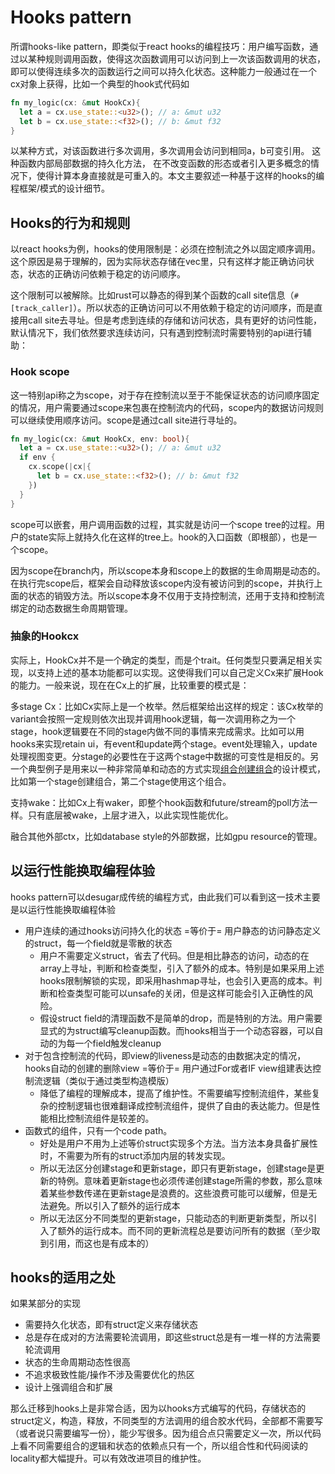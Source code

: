# Hooks pattern

所谓hooks-like pattern，即类似于react hooks的编程技巧：用户编写函数，通过以某种规则调用函数，使得这次函数调用可以访问到上一次该函数调用的状态，即可以使得连续多次的函数运行之间可以持久化状态。这种能力一般通过在一个cx对象上获得，比如一个典型的hook式代码如

```rust
fn my_logic(cx: &mut HookCx){
  let a = cx.use_state::<u32>(); // a: &mut u32
  let b = cx.use_state::<f32>(); // b: &mut f32
}
```

以某种方式，对该函数进行多次调用，多次调用会访问到相同a，b可变引用。 这种函数内部局部数据的持久化方法， 在不改变函数的形态或者引入更多概念的情况下，使得计算本身直接就是可重入的。本文主要叙述一种基于这样的hooks的编程框架/模式的设计细节。

## Hooks的行为和规则

以react hooks为例，hooks的使用限制是：必须在控制流之外以固定顺序调用。这个原因是易于理解的，因为实际状态存储在vec里，只有这样才能正确访问状态，状态的正确访问依赖于稳定的访问顺序。

这个限制可以被解除。比如rust可以静态的得到某个函数的call site信息（`#[track_caller]`）。所以状态的正确访问可以不用依赖于稳定的访问顺序，而是直接用call site去寻址。但是考虑到连续的存储和访问状态，具有更好的访问性能，默认情况下，我们依然要求连续访问，只有遇到控制流时需要特别的api进行辅助：

### Hook scope

这一特别api称之为scope，对于存在控制流以至于不能保证状态的访问顺序固定的情况，用户需要通过scope来包裹在控制流内的代码，scope内的数据访问规则可以继续使用顺序访问。scope是通过call site进行寻址的。

```rust
fn my_logic(cx: &mut HookCx, env: bool){
  let a = cx.use_state::<u32>(); // a: &mut u32
  if env {
    cx.scope(|cx|{
      let b = cx.use_state::<f32>(); // b: &mut f32
    })
  }
}
```

scope可以嵌套，用户调用函数的过程，其实就是访问一个scope tree的过程。用户的state实际上就持久化在这样的tree上。hook的入口函数（即根部），也是一个scope。

因为scope在branch内，所以scope本身和scope上的数据的生命周期是动态的。在执行完scope后，框架会自动释放该scope内没有被访问到的scope，并执行上面的状态的销毁方法。所以scope本身不仅用于支持控制流，还用于支持和控制流绑定的动态数据生命周期管理。

### 抽象的Hookcx

实际上，HookCx并不是一个确定的类型，而是个trait。任何类型只要满足相关实现，以支持上述的基本功能都可以实现。这使得我们可以自己定义Cx来扩展Hook的能力。一般来说，现在在Cx上的扩展，比较重要的模式是：

多stage Cx：比如Cx实际上是一个枚举。然后框架给出这样的规定：该Cx枚举的variant会按照一定规则依次出现并调用hook逻辑，每一次调用称之为一个stage，hook逻辑要在不同的stage内做不同的事情来完成需求。比如可以用hooks来实现retain ui，有event和update两个stage。event处理输入，update处理视图变更。分stage的必要性在于这两个stage中数据的可变性是相反的。另一个典型例子是用来以一种非常简单和动态的方式实现[组合创建组合](./composition-create-composition.md)的设计模式，比如第一个stage创建组合，第二个stage使用这个组合。

支持wake：比如Cx上有waker，即整个hook函数和future/stream的poll方法一样。只有底层被wake，上层才进入，以此实现性能优化。

融合其他外部ctx，比如database style的外部数据，比如gpu resource的管理。

## 以运行性能换取编程体验

hooks pattern可以desugar成传统的编程方式，由此我们可以看到这一技术主要是以运行性能换取编程体验

- 用户连续的通过hooks访问持久化的状态 =等价于= 用户静态的访问静态定义的struct，每一个field就是零散的状态
  - 用户不需要定义struct，省去了代码。但是相比静态的访问，动态的在array上寻址，判断和检查类型，引入了额外的成本。特别是如果采用上述hooks限制解锁的实现，即采用hashmap寻址，也会引入更高的成本。判断和检查类型可能可以unsafe的关闭，但是这样可能会引入正确性的风险。
  - 假设struct field的清理函数不是简单的drop，而是特别的方法。用户需要显式的为struct编写cleanup函数。而hooks相当于一个动态容器，可以自动的为每一个field触发cleanup
- 对于包含控制流的代码，即view的liveness是动态的由数据决定的情况，hooks自动的创建的删除view =等价于= 用户通过For或者IF view组建表达控制流逻辑（类似于通过类型构造模版）
  - 降低了编程的理解成本，提高了维护性。不需要编写控制流组件，某些复杂的控制逻辑也很难翻译成控制流组件，提供了自由的表达能力。但是性能相比控制流组件是较差的。
- 函数式的组件，只有一个code path。
  - 好处是用户不用为上述等价struct实现多个方法。当方法本身具备扩展性时，不需要为所有的struct添加内层的转发实现。
  - 所以无法区分创建stage和更新stage，即只有更新stage，创建stage是更新的特例。意味着更新stage也必须传递创建stage所需的参数，那么意味着某些参数传递在更新stage是浪费的。这些浪费可能可以缓解，但是无法避免。所以引入了额外的运行成本
  - 所以无法区分不同类型的更新stage，只能动态的判断更新类型，所以引入了额外的运行成本。而不同的更新流程总是要访问所有的数据（至少取到引用，而这也是有成本的）

## hooks的适用之处

如果某部分的实现

- 需要持久化状态，即有struct定义来存储状态
- 总是存在成对的方法需要轮流调用，即这些struct总是有一堆一样的方法需要轮流调用
- 状态的生命周期动态性很高
- 不追求极致性能/操作不涉及需要优化的热区
- 设计上强调组合和扩展

那么迁移到hooks上是非常合适，因为以hooks方式编写的代码，存储状态的struct定义，构造，释放，不同类型的方法调用的组合胶水代码，全部都不需要写（或者说只需要编写一份），能少写很多。因为组合点只需要定义一次，所以代码上看不同需要组合的逻辑和状态的依赖点只有一个，所以组合性和代码阅读的locality都大幅提升。可以有效改进项目的维护性。
